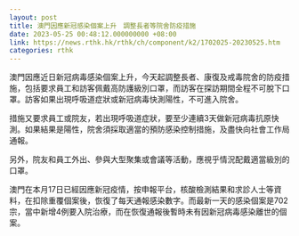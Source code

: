 ```yaml
---
layout: post
title: 澳門因應新冠感染個案上升　調整長者等院舍防疫措施
date: 2023-05-25 00:48:12.000000000 +08:00
link: https://news.rthk.hk/rthk/ch/component/k2/1702025-20230525.htm
categories: rthk
---
```


澳門因應近日新冠病毒感染個案上升，今天起調整長者、康復及戒毒院舍的防疫措施，包括要求員工和訪客佩戴高防護級別口罩，而訪客在探訪期間全程不可脫下口罩。訪客如果出現呼吸道症狀或新冠病毒快測陽性，不可進入院舍。

措施又要求員工或院友，若出現呼吸道症狀，要至少連續3天做新冠病毒抗原快測。如果結果是陽性，院舍須採取適當的預防感染控制措施，及盡快向社會工作局通報。

另外，院友和員工外出、參與大型聚集或會議等活動，應視乎情況配戴適當級別的口罩。

澳門在本月17日已經因應新冠疫情，按申報平台，核酸檢測結果和求診人士等資料，在扣除重覆個案後，恢復了每天通報感染數字。而最新一天的感染個案是702宗，當中新增4例要入院治療，而在恢復通報後暫時未有因新冠病毒感染離世的個案。
